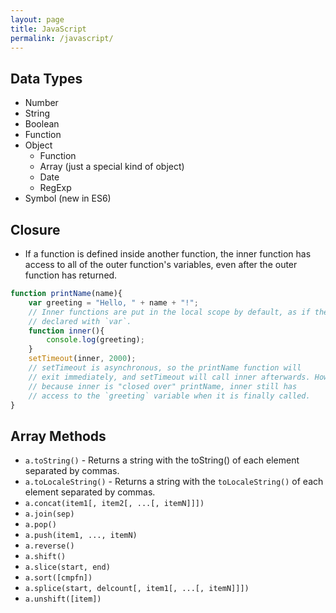 ```yaml
---
layout: page
title: JavaScript
permalink: /javascript/
---
```


## Data Types

* Number
* String
* Boolean
* Function
* Object
  - Function
  - Array (just a special kind of object)
  - Date
  - RegExp
* Symbol (new in ES6)

## Closure
* If a function is defined inside another function, the inner function has access to all of the outer function's variables, even after the outer function has returned.

```js
function printName(name){
    var greeting = "Hello, " + name + "!";
    // Inner functions are put in the local scope by default, as if they were
    // declared with `var`.
    function inner(){
        console.log(greeting);
    }
    setTimeout(inner, 2000);
    // setTimeout is asynchronous, so the printName function will
    // exit immediately, and setTimeout will call inner afterwards. However,
    // because inner is "closed over" printName, inner still has
    // access to the `greeting` variable when it is finally called.
}
```

## Array Methods

* `a.toString()` - Returns a string with the toString() of each element separated by commas.
* `a.toLocaleString()` - Returns a string with the `toLocaleString()` of each element separated by commas.
* `a.concat(item1[, item2[, ...[, itemN]]])`
* `a.join(sep)`
* `a.pop()`
* `a.push(item1, ..., itemN)`
* `a.reverse()`
* `a.shift()`
* `a.slice(start, end)`
* `a.sort([cmpfn])`
* `a.splice(start, delcount[, item1[, ...[, itemN]]])`
* `a.unshift([item])`

##
